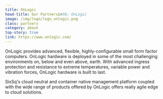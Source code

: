 ```yaml
---
title: OnLogic
head-title: Our Partners&#58; OnLogic
image: /img/logo/logo_onlogic.png
class: partners
category: about
top-story: true
link: https://www.onlogic.com/
---
```


OnLogic provides advanced, flexible, highly-configurable small form factor computers. OnLogic hardware is deployed in some of the most challenging environments on, below and even above, earth. With advanced ingress protection and resistance to extreme temperatures, variable power and vibration forces, OnLogic hardware is built to last.

SixSq's cloud neutral and container native management platform coupled with the wide range of products offered by OnLogic offers really agile edge to cloud solutions. 